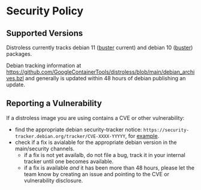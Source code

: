 # Security Policy

## Supported Versions

Distroless currently tracks debian 11 ([buster](https://packages.debian.org/bullseye/) current) and debian 10 ([buster](https://packages.debian.org/bullseye/)) packages.

Debian tracking information at https://github.com/GoogleContainerTools/distroless/blob/main/debian_archives.bzl and generally is updated within 48 hours of debian publishing an update.

## Reporting a Vulnerability

If a distroless image you are using contains a CVE or other vulnerability:
- find the appropriate debian security-tracker notice: `https://security-tracker.debian.org/tracker/CVE-XXXX-YYYYY`, for [example](https://security-tracker.debian.org/tracker/CVE-2022-21476).
- check if a fix is avialable for the appropriate debian version in the main/security channels.
  - if a fix is not yet availalb, do not file a bug, track it in your internal tracker until one becomes available.
  - if a fix is available *and* it has been more than 48 hours, please let the team know by creating an issue and pointing to the CVE or vulnerability disclosure.
